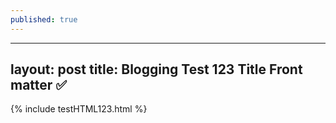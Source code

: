 ```yaml
---
published: true
---
```

---
layout: post
title: Blogging Test 123 Title Front matter ✅
---
{% include testHTML123.html %}
